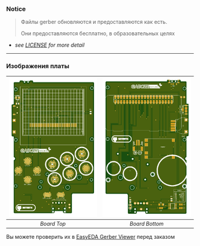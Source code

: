 ### Notice
> Файлы gerber обновляются и предоставляются как есть.
>
> Они предоставляются бесплатно, в образовательных целях

* *see [LICENSE](../LICENSE.md) for more detail*

-----

### Изображения платы

| ![Board-Top](/images/Board-Top-remix.png) | ![Board-Bottom](../images/Board-Bottom-remix.png)|
|:--:|:--:|
| *Board Top* |*Board Bottom*|

Вы можете проверить их в [EasyEDA Gerber Viewer](https://jlcpcb.com/quote/gerberview/3f3f5ec0-e059-4040-932b-044b23d6642a_1_0_1_0_0.html) перед заказом
